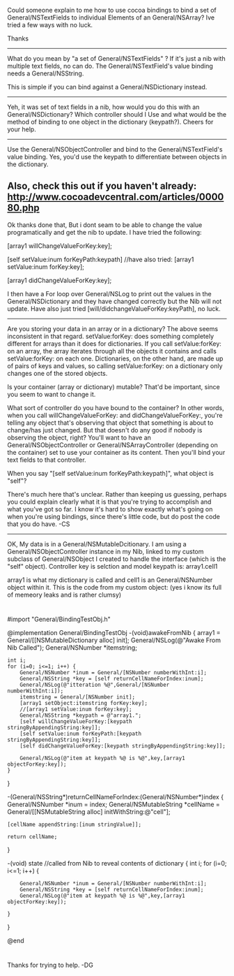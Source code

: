 

Could someone explain to me how to use cocoa bindings to bind a set of General/NSTextFields to individual Elements of an General/NSArray? 
Ive tried a few ways with no luck.

Thanks

----

What do you mean by "a set of General/NSTextFields" ?  If it's just a nib with multiple text fields, no can do.  The General/NSTextField's value binding needs a General/NSString.

This is simple if you can bind against a General/NSDictionary instead.


----

Yeh, it was set of text fields in a nib, how would you do this with an General/NSDictionary? Which controller should I Use and what would be the method of binding to one object in the dictionary (keypath?).
Cheers for your help. 


----

Use the General/NSObjectController and bind to the General/NSTextField's value binding.  Yes, you'd use the keypath to differentiate between objects in the dictionary.

Also, check this out if you haven't already:
http://www.cocoadevcentral.com/articles/000080.php
----

Ok thanks done that, But i dont seam to be able to change the value programatically and get the nib to update.
I have tried the following:

[array1 willChangeValueForKey:key];

[self setValue:inum forKeyPath:keypath] //have also tried: [array1 setValue:inum forKey:key];

[array1 didChangeValueForKey:key];

I then have a For loop over General/NSLog to print out the values in the General/NSDictionary and they have changed correctly but the Nib will not update.
Have also just tried [will/didchangeValueForKey:keyPath], no luck.

----
Are you storing your data in an array or in a dictionary? The above seems inconsistent in that regard. setValue:forKey: does something completely different for arrays than it does for dictionaries. If you call setValue:forKey: on an array, the array iterates through all the objects it contains and calls setValue:forKey: on each one. Dictionaries, on the other hand, are made up of pairs of keys and values, so calling setValue:forKey: on a dictionary only changes one of the stored objects.

Is your container (array or dictionary) mutable? That'd be important, since you seem to want to change it.

What sort of controller do you have bound to the container? In other words, when you call willChangeValueForKey: and didChangeValueForKey:, you're telling any object that's observing that object that something is about to change/has just changed. But that doesn't do any good if nobody is observing the object, right? You'll want to have an General/NSObjectController or General/NSArrayController (depending on the container) set to use your container as its content. Then you'll bind your text fields to that controller.

When you say "[self setValue:inum forKeyPath:keypath]", what object is "self"?

There's much here that's unclear. Rather than keeping us guessing, perhaps you could explain clearly what it is that you're trying to accomplish and what you've got so far. I know it's hard to show exactly what's going on when you're using bindings, since there's little code, but do post the code that you do have. -CS

----

OK,
My data is in a General/NSMutableDcitionary.
I am using a General/NSObjectController instance in my Nib, linked to my custom subclass of General/NSObject I created to handle the interface (which is the "self" object). Controller key is selction and model keypath is: array1.cell1

array1 is what my dictionary is called and cell1 is an General/NSNumber object within it. 
This is the code from my custom object: (yes i know its full of memeory leaks and is rather clumsy)
#       

#import "General/BindingTestObj.h"

@implementation General/BindingTestObj
-(void)awakeFromNib
{
	array1 = General/[[NSMutableDictionary alloc] init];
	General/NSLog(@"Awake From Nib Called");
	General/NSNumber *itemstring;
	
	int i;
	for (i=0; i<=1; i++) {
		General/NSNumber *inum = General/[NSNumber numberWithInt:i];
		General/NSString *key = [self returnCellNameForIndex:inum];
		General/NSLog(@"itteration %@",General/[NSNumber numberWithInt:i]);
		itemstring = General/[NSNumber init];
		[array1 setObject:itemstring forKey:key];
		//[array1 setValue:inum forKey:key];
		General/NSString *keypath = @"array1.";
		[self willChangeValueForKey:[keypath stringByAppendingString:key]];
		[self setValue:inum forKeyPath:[keypath stringByAppendingString:key]];
		[self didChangeValueForKey:[keypath stringByAppendingString:key]];
		
		General/NSLog(@"item at keypath %@ is %@",key,[array1 objectForKey:key]);
	}
}

-(General/NSString*)returnCellNameForIndex:(General/NSNumber*)index
{
	General/NSNumber *inum = index;
	General/NSMutableString *cellName = General/[[NSMutableString alloc] initWithString:@"cell"];

	[cellName appendString:[inum stringValue]];
	
	return cellName;
}

-(void) state //called from Nib to reveal contents of dictionary
{
	int i;
	for (i=0; i<=1; i++) {
		
		General/NSNumber *inum = General/[NSNumber numberWithInt:i];
		General/NSString *key = [self returnCellNameForIndex:inum];
		General/NSLog(@"item at keypath %@ is %@",key,[array1 objectForKey:key]);
		
	}
	 
}
	
@end
# 

Thanks for trying to help. -DG